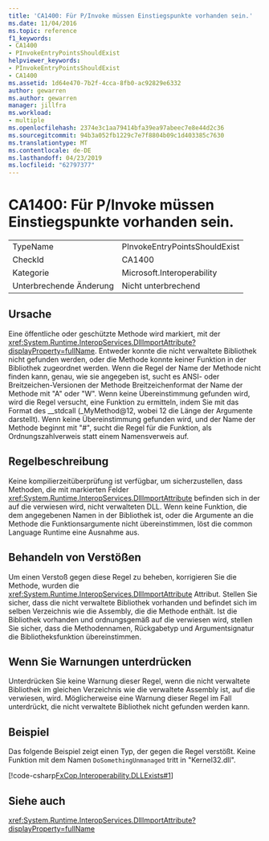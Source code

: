 ```yaml
---
title: 'CA1400: Für P/Invoke müssen Einstiegspunkte vorhanden sein.'
ms.date: 11/04/2016
ms.topic: reference
f1_keywords:
- CA1400
- PInvokeEntryPointsShouldExist
helpviewer_keywords:
- PInvokeEntryPointsShouldExist
- CA1400
ms.assetid: 1d64e470-7b2f-4cca-8fb0-ac92829e6332
author: gewarren
ms.author: gewarren
manager: jillfra
ms.workload:
- multiple
ms.openlocfilehash: 2374e3c1aa79414bfa39ea97abeec7e8e44d2c36
ms.sourcegitcommit: 94b3a052fb1229c7e7f8804b09c1d403385c7630
ms.translationtype: MT
ms.contentlocale: de-DE
ms.lasthandoff: 04/23/2019
ms.locfileid: "62797377"
---
```

# <a name="ca1400-pinvoke-entry-points-should-exist"></a>CA1400: Für P/Invoke müssen Einstiegspunkte vorhanden sein.

|||
|-|-|
|TypeName|PInvokeEntryPointsShouldExist|
|CheckId|CA1400|
|Kategorie|Microsoft.Interoperability|
|Unterbrechende Änderung|Nicht unterbrechend|

## <a name="cause"></a>Ursache
 Eine öffentliche oder geschützte Methode wird markiert, mit der <xref:System.Runtime.InteropServices.DllImportAttribute?displayProperty=fullName>. Entweder konnte die nicht verwaltete Bibliothek nicht gefunden werden, oder die Methode konnte keiner Funktion in der Bibliothek zugeordnet werden. Wenn die Regel der Name der Methode nicht finden kann, genau, wie sie angegeben ist, sucht es ANSI- oder Breitzeichen-Versionen der Methode Breitzeichenformat der Name der Methode mit "A" oder "W". Wenn keine Übereinstimmung gefunden wird, wird die Regel versucht, eine Funktion zu ermitteln, indem Sie mit das Format des __stdcall (_MyMethod@12, wobei 12 die Länge der Argumente darstellt). Wenn keine Übereinstimmung gefunden wird, und der Name der Methode beginnt mit "#", sucht die Regel für die Funktion, als Ordnungszahlverweis statt einem Namensverweis auf.

## <a name="rule-description"></a>Regelbeschreibung
 Keine kompilierzeitüberprüfung ist verfügbar, um sicherzustellen, dass Methoden, die mit markierten Felder <xref:System.Runtime.InteropServices.DllImportAttribute> befinden sich in der auf die verwiesen wird, nicht verwalteten DLL. Wenn keine Funktion, die dem angegebenen Namen in der Bibliothek ist, oder die Argumente an die Methode die Funktionsargumente nicht übereinstimmen, löst die common Language Runtime eine Ausnahme aus.

## <a name="how-to-fix-violations"></a>Behandeln von Verstößen
 Um einen Verstoß gegen diese Regel zu beheben, korrigieren Sie die Methode, wurden die <xref:System.Runtime.InteropServices.DllImportAttribute> Attribut. Stellen Sie sicher, dass die nicht verwaltete Bibliothek vorhanden und befindet sich im selben Verzeichnis wie die Assembly, die die Methode enthält. Ist die Bibliothek vorhanden und ordnungsgemäß auf die verwiesen wird, stellen Sie sicher, dass die Methodennamen, Rückgabetyp und Argumentsignatur die Bibliotheksfunktion übereinstimmen.

## <a name="when-to-suppress-warnings"></a>Wenn Sie Warnungen unterdrücken
 Unterdrücken Sie keine Warnung dieser Regel, wenn die nicht verwaltete Bibliothek im gleichen Verzeichnis wie die verwaltete Assembly ist, auf die verwiesen, wird. Möglicherweise eine Warnung dieser Regel im Fall unterdrückt, die nicht verwaltete Bibliothek nicht gefunden werden kann.

## <a name="example"></a>Beispiel
 Das folgende Beispiel zeigt einen Typ, der gegen die Regel verstößt. Keine Funktion mit dem Namen `DoSomethingUnmanaged` tritt in "Kernel32.dll".

 [!code-csharp[FxCop.Interoperability.DLLExists#1](../code-quality/codesnippet/CSharp/ca1400-p-invoke-entry-points-should-exist_1.cs)]

## <a name="see-also"></a>Siehe auch
 <xref:System.Runtime.InteropServices.DllImportAttribute?displayProperty=fullName>